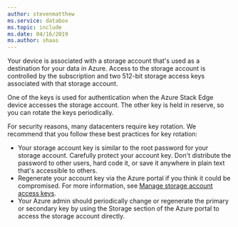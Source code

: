 ```yaml
---
author: stevenmatthew
ms.service: databox  
ms.topic: include
ms.date: 04/16/2019
ms.author: shaas
---
```


Your device is associated with a storage account that's used as a destination for your data in Azure. Access to the storage account is controlled by the subscription and two 512-bit storage access keys associated with that storage account.

One of the keys is used for authentication when the Azure Stack Edge device accesses the storage account. The other key is held in reserve, so you can rotate the keys periodically.

For security reasons, many datacenters require key rotation. We recommend that you follow these best practices for key rotation:

- Your storage account key is similar to the root password for your storage account. Carefully protect your account key. Don't distribute the password to other users, hard code it, or save it anywhere in plain text that's accessible to others.
- Regenerate your account key via the Azure portal if you think it could be compromised. For more information, see [Manage storage account access keys](../articles/storage/common/storage-account-keys-manage.md).
- Your Azure admin should periodically change or regenerate the primary or secondary key by using the Storage section of the Azure portal to access the storage account directly.
